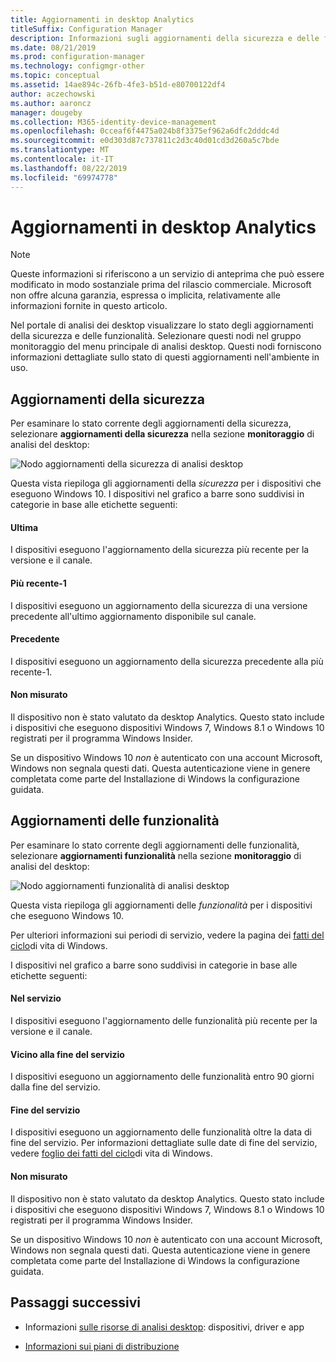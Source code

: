```yaml
---
title: Aggiornamenti in desktop Analytics
titleSuffix: Configuration Manager
description: Informazioni sugli aggiornamenti della sicurezza e delle funzionalità in desktop Analytics.
ms.date: 08/21/2019
ms.prod: configuration-manager
ms.technology: configmgr-other
ms.topic: conceptual
ms.assetid: 14ae894c-26fb-4fe3-b51d-e80700122df4
author: aczechowski
ms.author: aaroncz
manager: dougeby
ms.collection: M365-identity-device-management
ms.openlocfilehash: 0cceaf6f4475a024b8f3375ef962a6dfc2dddc4d
ms.sourcegitcommit: e0d303d87c737811c2d3c40d01cd3d260a5c7bde
ms.translationtype: MT
ms.contentlocale: it-IT
ms.lasthandoff: 08/22/2019
ms.locfileid: "69974778"
---
```

# <a name="updates-in-desktop-analytics"></a>Aggiornamenti in desktop Analytics

> [!Note]  
> Queste informazioni si riferiscono a un servizio di anteprima che può essere modificato in modo sostanziale prima del rilascio commerciale. Microsoft non offre alcuna garanzia, espressa o implicita, relativamente alle informazioni fornite in questo articolo.  

Nel portale di analisi dei desktop visualizzare lo stato degli aggiornamenti della sicurezza e delle funzionalità. Selezionare questi nodi nel gruppo monitoraggio del menu principale di analisi desktop. Questi nodi forniscono informazioni dettagliate sullo stato di questi aggiornamenti nell'ambiente in uso.


## <a name="security-updates"></a>Aggiornamenti della sicurezza

Per esaminare lo stato corrente degli aggiornamenti della sicurezza, selezionare **aggiornamenti della sicurezza** nella sezione **monitoraggio** di analisi del desktop:

![Nodo aggiornamenti della sicurezza di analisi desktop](media/security-updates.png)

Questa vista riepiloga gli aggiornamenti della *sicurezza* per i dispositivi che eseguono Windows 10. I dispositivi nel grafico a barre sono suddivisi in categorie in base alle etichette seguenti:

#### <a name="latest"></a>Ultima

I dispositivi eseguono l'aggiornamento della sicurezza più recente per la versione e il canale.

#### <a name="latest-1"></a>Più recente-1

I dispositivi eseguono un aggiornamento della sicurezza di una versione precedente all'ultimo aggiornamento disponibile sul canale.

#### <a name="older"></a>Precedente

I dispositivi eseguono un aggiornamento della sicurezza precedente alla più recente-1.

#### <a name="not-measured"></a>Non misurato

Il dispositivo non è stato valutato da desktop Analytics. Questo stato include i dispositivi che eseguono dispositivi Windows 7, Windows 8.1 o Windows 10 registrati per il programma Windows Insider.  

Se un dispositivo Windows 10 *non* è autenticato con una account Microsoft, Windows non segnala questi dati. Questa autenticazione viene in genere completata come parte del Installazione di Windows la configurazione guidata.<!-- 5148153 -->


## <a name="feature-updates"></a>Aggiornamenti delle funzionalità

Per esaminare lo stato corrente degli aggiornamenti delle funzionalità, selezionare **aggiornamenti funzionalità** nella sezione **monitoraggio** di analisi del desktop:

![Nodo aggiornamenti funzionalità di analisi desktop](media/feature-updates.png)

Questa vista riepiloga gli aggiornamenti delle *funzionalità* per i dispositivi che eseguono Windows 10.

Per ulteriori informazioni sui periodi di servizio, vedere la pagina dei [fatti del ciclo](https://support.microsoft.com/help/13853/windows-lifecycle-fact-sheet)di vita di Windows.  

I dispositivi nel grafico a barre sono suddivisi in categorie in base alle etichette seguenti:

#### <a name="in-service"></a>Nel servizio

I dispositivi eseguono l'aggiornamento delle funzionalità più recente per la versione e il canale.  

#### <a name="near-end-of-service"></a>Vicino alla fine del servizio

I dispositivi eseguono un aggiornamento delle funzionalità entro 90 giorni dalla fine del servizio.

#### <a name="end-of-service"></a>Fine del servizio

I dispositivi eseguono un aggiornamento delle funzionalità oltre la data di fine del servizio. Per informazioni dettagliate sulle date di fine del servizio, vedere [foglio dei fatti del ciclo](https://support.microsoft.com/help/13853/windows-lifecycle-fact-sheet)di vita di Windows.

#### <a name="not-measured"></a>Non misurato

Il dispositivo non è stato valutato da desktop Analytics. Questo stato include i dispositivi che eseguono dispositivi Windows 7, Windows 8.1 o Windows 10 registrati per il programma Windows Insider.

Se un dispositivo Windows 10 *non* è autenticato con una account Microsoft, Windows non segnala questi dati. Questa autenticazione viene in genere completata come parte del Installazione di Windows la configurazione guidata.<!-- 5148153 -->


## <a name="next-steps"></a>Passaggi successivi

- Informazioni [sulle risorse di analisi desktop](/sccm/desktop-analytics/about-assets): dispositivi, driver e app  

- [Informazioni sui piani di distribuzione](/sccm/desktop-analytics/about-deployment-plans)  

